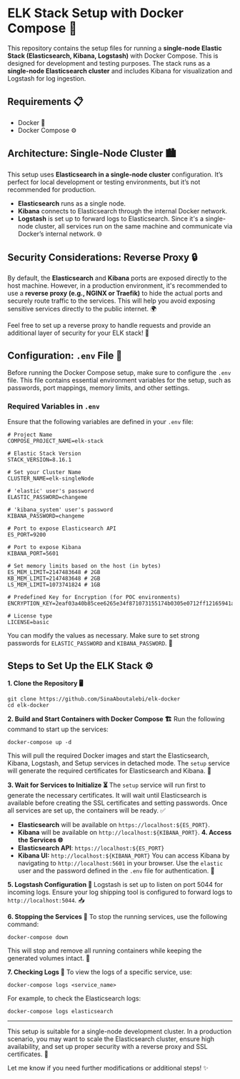 # ELK Stack Setup with Docker Compose 🚀

This repository contains the setup files for running a **single-node Elastic Stack (Elasticsearch, Kibana, Logstash)** with Docker Compose. This is designed for development and testing purposes. The stack runs as a **single-node Elasticsearch cluster** and includes Kibana for visualization and Logstash for log ingestion.

## Requirements 📋

- Docker 🐳
- Docker Compose ⚙️
  
## Architecture: Single-Node Cluster 🏙️

This setup uses **Elasticsearch in a single-node cluster** configuration. It’s perfect for local development or testing environments, but it’s not recommended for production.

- **Elasticsearch**  runs as a single node.
- **Kibana** connects to Elasticsearch through the internal Docker network.
- **Logstash** is set up to forward logs to Elasticsearch.
Since it's a single-node cluster, all services run on the same machine and communicate via Docker’s internal network. 🌐

## Security Considerations: Reverse Proxy 🔒

By default, the **Elasticsearch** and **Kibana** ports are exposed directly to the host machine. However, in a production environment, it's recommended to use a **reverse proxy (e.g., NGINX or Traefik)** to hide the actual ports and securely route traffic to the services. This will help you avoid exposing sensitive services directly to the public internet. 🌍

Feel free to set up a reverse proxy to handle requests and provide an additional layer of security for your ELK stack! 🔐

## Configuration: `.env` File 📄

Before running the Docker Compose setup, make sure to configure the `.env` file. This file contains essential environment variables for the setup, such as passwords, port mappings, memory limits, and other settings.

### Required Variables in `.env`

Ensure that the following variables are defined in your `.env` file:

```
# Project Name
COMPOSE_PROJECT_NAME=elk-stack

# Elastic Stack Version
STACK_VERSION=8.16.1

# Set your Cluster Name
CLUSTER_NAME=elk-singleNode

# 'elastic' user's password 
ELASTIC_PASSWORD=changeme

# 'kibana_system' user's password
KIBANA_PASSWORD=changeme

# Port to expose Elasticsearch API
ES_PORT=9200

# Port to expose Kibana
KIBANA_PORT=5601

# Set memory limits based on the host (in bytes)
ES_MEM_LIMIT=2147483648 # 2GB
KB_MEM_LIMIT=2147483648 # 2GB
LS_MEM_LIMIT=1073741824 # 1GB

# Predefined Key for Encryption (for POC environments)
ENCRYPTION_KEY=2eaf03a40b85cee6265e34f871073155174b0305e0712ff12165941a3b83d43c

# License type
LICENSE=basic
```

You can modify the values as necessary. Make sure to set strong passwords for `ELASTIC_PASSWORD` and `KIBANA_PASSWORD`. 🔑

## Steps to Set Up the ELK Stack ⚙️

**1. Clone the Repository 🖥️**

```
git clone https://github.com/SinaAboutalebi/elk-docker
cd elk-docker
```

**2. Build and Start Containers with Docker Compose 🏗️**
Run the following command to start up the services:

```
docker-compose up -d
```

This will pull the required Docker images and start the Elasticsearch, Kibana, Logstash, and Setup services in detached mode. The `setup` service will generate the required certificates for Elasticsearch and Kibana. 🔄

**3. Wait for Services to Initialize ⏳**
The `setup` service will run first to generate the necessary certificates. It will wait until Elasticsearch is available before creating the SSL certificates and setting passwords. Once all services are set up, the containers will be ready. ✅

- **Elasticsearch** will be available on `https://localhost:${ES_PORT}`.
- **Kibana** will be available on `http://localhost:${KIBANA_PORT}`.
**4. Access the Services 🌐**
- **Elasticsearch API**: `https://localhost:${ES_PORT}`
- **Kibana UI:** `http://localhost:${KIBANA_PORT}`
You can access Kibana by navigating to `http://localhost:5601` in your browser. Use the `elastic` user and the password defined in the `.env` file for authentication. 🔑

**5. Logstash Configuration 🔄**
Logstash is set up to listen on port 5044 for incoming logs. Ensure your log shipping tool is configured to forward logs to `http://localhost:5044`. 📥

**6. Stopping the Services 🛑**
To stop the running services, use the following command:

```
docker-compose down
```

This will stop and remove all running containers while keeping the generated volumes intact. 🧹

**7. Checking Logs 📝**
To view the logs of a specific service, use:

```
docker-compose logs <service_name>
```

For example, to check the Elasticsearch logs:

```
docker-compose logs elasticsearch
```

---

This setup is suitable for a single-node development cluster. In a production scenario, you may want to scale the Elasticsearch cluster, ensure high availability, and set up proper security with a reverse proxy and SSL certificates. 🔐

Let me know if you need further modifications or additional steps! ✨
